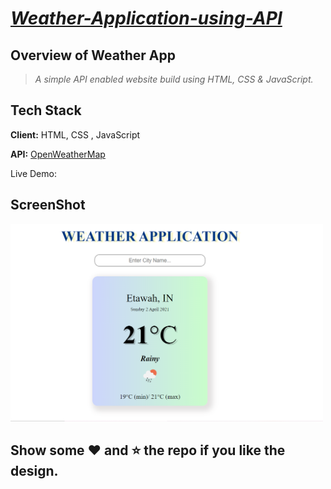 
# [*_Weather-Application-using-API_*](https://khushi-purwar.github.io/Weather-Application-using-API/)
## Overview of Weather App

> _A simple API enabled website build using HTML, CSS & JavaScript._

## Tech Stack

**Client:** HTML, CSS , JavaScript

**API:** [OpenWeatherMap](https://openweathermap.org/)

  
Live Demo: 

## ScreenShot

<img src="https://github.com/khushi-purwar/Weather-Application-using-API/blob/master/ss.png" width="500">

## Show some :heart: and :star: the repo if you like the design.


